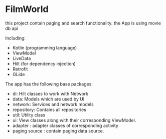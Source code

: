 # FilmWorld

this project contain paging and search functionality. 
the App is using movie db api

Including:

+ Kotlin (programming language)
+ ViewModel
+ LiveData
+ Hilt (for dependency injection)
+ Retrofit
+ GLide


The app has the following base packages:

+ di: Hilt classes to work with Network
+ data: Models which are used by UI
+ network: Services and network models
+ repository: Contains all repositories
+ util: Utility class
+ ui: View classes along with their corresponding ViewModel.
+ adapter : adapter classes of corresponding activity
+ paging source : contain paging data source.
